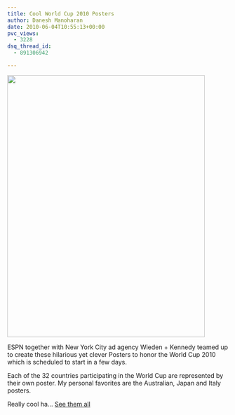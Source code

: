 ```yaml
---
title: Cool World Cup 2010 Posters
author: Danesh Manoharan
date: 2010-06-04T10:55:13+00:00
pvc_views:
  - 3228
dsq_thread_id:
  - 891306942

---
```

<img loading="lazy" class="alignnone size-medium wp-image-2165" title="worldcupo" src="/wp-content/uploads/2010/06/worldcupo-450x598.jpg" alt="" width="450" height="598" srcset="/wp-content/uploads/2010/06/worldcupo-450x598.jpg 450w, /wp-content/uploads/2010/06/worldcupo.jpg 480w" sizes="(max-width: 450px) 100vw, 450px" />

ESPN together with New York City ad agency Wieden + Kennedy teamed up to create these hilarious yet clever Posters to honor the World Cup 2010 which is scheduled to start in a few days.

Each of the 32 countries participating in the World Cup are represented by their own poster. My personal favorites are the Australian, Japan and Italy posters.

Really cool ha... [See them all][1]

 [1]: http://wc2010.liveziz.net/171/poster-32-doi-tuyen-tham-du-world-cup-2010/?lang=en